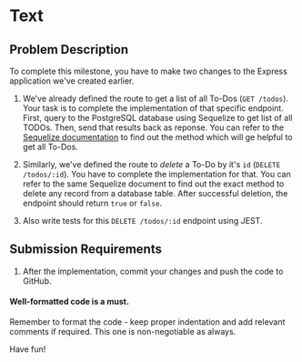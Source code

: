 # Text

## Problem Description
To complete this milestone, you have to make two changes to the Express application we've created earlier.

1. We've already defined the route to get a list of all To-Dos (`GET /todos`). Your task is to complete the implementation of that specific endpoint. First, query to the PostgreSQL database using Sequelize to get list of all TODOs. Then, send that results back as reponse. You can refer to the [Sequelize documentation](https://sequelize.org/docs/v6/core-concepts/model-querying-basics/) to find out the method which will ge helpful to get all To-Dos.
   
2. Similarly, we've defined the route to *delete* a To-Do by it's `id` (`DELETE /todos/:id`). You have to complete the implementation for that. You can refer to the same Sequelize document to find out the exact method to delete any record from a database table. After successful deletion, the endpoint should return `true` or `false`.

3. Also write tests for this `DELETE /todos/:id` endpoint using JEST.

## Submission Requirements
1. After the implementation, commit your changes and push the code to GitHub.

#### Well-formatted code is a must.
Remember to format the code - keep proper indentation and add relevant comments if required. This one is non-negotiable as always.

Have fun!